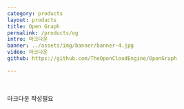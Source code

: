 ```yaml
---
category: products
layout: products
title: Open Graph
permalink: /products/og
intro: 마크다운
banner: ../assets/img/banner/banner-4.jpg
video: 마크다운
github: https://github.com/TheOpenCloudEngine/OpenGraph

---
```


<br>

마크다운 작성필요